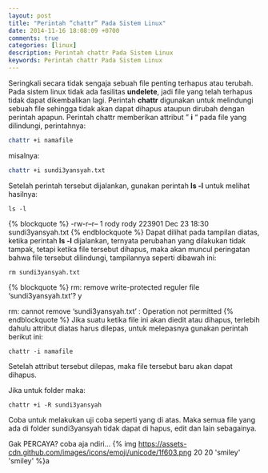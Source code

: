 ```yaml
---
layout: post
title: "Perintah “chattr” Pada Sistem Linux"
date: 2014-11-16 18:08:09 +0700
comments: true
categories: [linux]
description: Perintah chattr Pada Sistem Linux
keywords: Perintah chattr Pada Sistem Linux
---
```

Seringkali secara tidak sengaja sebuah file penting terhapus atau terubah. Pada sistem linux tidak ada fasilitas **undelete**, jadi file yang telah terhapus tidak dapat dikembalikan lagi.
Perintah **chattr** digunakan untuk melindungi sebuah file sehingga tidak akan dapat dihapus ataupun dirubah dengan perintah apapun. Perintah chattr memberikan attribut ” **i** “ pada file yang dilindungi, perintahnya:
```sh
chattr +i namafile
```
<!-- more -->
misalnya:
```sh
chattr +i sundi3yansyah.txt
```
Setelah perintah tersebut dijalankan, gunakan perintah **ls -l** untuk melihat hasilnya:
```
ls -l
```
{% blockquote %}
-rw-r–r– 1 rody rody 223901 Dec 23 18:30 sundi3yansyah.txt
{% endblockquote %}
Dapat dilihat pada tampilan diatas, ketika perintah **ls -l** dijalankan, ternyata perubahan yang dilakukan tidak tampak, tetapi ketika file tersebut dihapus, maka akan muncul peringatan bahwa file tersebut dilindungi, tampilannya seperti dibawah ini:
```
rm sundi3yansyah.txt
```
{% blockquote %}
rm: remove write-protected reguler file ‘sundi3yansyah.txt’? y

rm: cannot remove ‘sundi3yansyah.txt’ : Operation not permitted
{% endblockquote %}
Jika suatu ketika file ini akan diedit atau dihapus, terlebih dahulu attribut diatas harus dilepas, untuk melepasnya gunakan perintah berikut ini:
```
chattr -i namafile
```
Setelah attribut tersebut dilepas, maka file tersebut baru akan dapat dihapus.

Jika untuk folder maka:
```
chattr +i -R sundi3yansyah
```
Coba untuk melakukan uji coba seperti yang di atas.
Maka semua file yang ada di folder sundi3yansyah tidak dapat di hapus, edit dan lain sebagainya.

Gak PERCAYA? coba aja ndiri... {% img https://assets-cdn.github.com/images/icons/emoji/unicode/1f603.png 20 20 'smiley' 'smiley' %}a